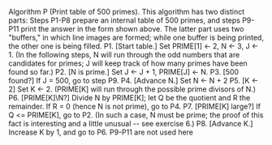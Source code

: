Algorithm P (Print table of 500 primes). This algorithm has two distinct
parts: Steps P1-P8 prepare an internal table of 500 primes, and steps P9-P11
print the answer in the form shown above. The latter part uses two "buffers,"
in which line images are formed; while one buffer is being printed, the other
one is being filled.
 P1. [Start table.] Set PRIME[1] <- 2, N <- 3, J <- 1. (In the following
     steps, N will run through the odd numbers that are candidates for
     primes; J will keep track of how many primes have been found so far.)
 P2. [N is prime.] Set J <- J + 1, PRIME[J] <- N.
 P3. [500 found?] If J = 500, go to step P9.
 P4. [Advance N.] Set N <- N + 2
 P5. [K <- 2] Set K <- 2. (PRIME[K] will run through the possible prime
     divisors of N.)
 P6. [PRIME[K]\N?] Divide N by PRIME[K]; let Q be the quotient and R the
     remainder. If R = 0 (hence N is not prime), go to P4.
 P7. [PRIME[K] large?] If Q <= PRIME[K], go to P2. (In such a case, N must
     be prime; the proof of this fact is interesting and a little unusual
     -- see exercise 6.)
 P8. [Advance K.] Increase K by 1, and go to P6.
 P9-P11 are not used here
